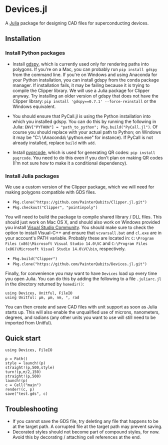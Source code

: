 # Devices.jl

A [Julia](http://julialang.org) package for designing CAD files for superconducting devices.

## Installation

### Install Python packages

+ Install [gdspy](http://gdspy.readthedocs.org), which is currently used only
  for rendering paths into polygons. If you're on a Mac, you can probably run
  `pip install gdspy` from the command line. If you're on Windows and using
  Anaconda for your Python installation, you can install gdspy from the conda
  package manager. If installation fails, it may be failing because it is trying
  to compile the Clipper library. We will use a Julia package for Clipper anyway.
  Try installing an older version of gdspy that does not have the Clipper library:
  `pip install 'gdspy==0.7.1' --force-reinstall` or the Windows equivalent.

+ You should ensure that PyCall.jl is using the Python installation
  into which you installed gdspy. You can do this by running the following in Julia:
  `ENV["PYTHON"] = "path_to_python"; Pkg.build("PyCall.jl")`. Of course you should
  replace with your actual path to Python; on Windows it may be
  "C:\\ \\Anaconda\\ \\python.exe" for instance). If PyCall is not already installed,
  replace `build` with `add`.

+ Install [pyqrcode](https://github.com/mnooner256/pyqrcode), which is used for
  generating QR codes: `pip install pyqrcode`. You need to do this even if
  you don't plan on making QR codes (I'm not sure how to make it a conditional
  dependency).

### Install Julia packages

We use a custom version of the Clipper package, which we will need for making polygons
compatible with GDS files.

+ `Pkg.clone("https://github.com/PainterQubits/Clipper.jl.git")`
+ `Pkg.checkout("Clipper", "pointinpoly")`

You will need to build the package to compile shared library / DLL files.
This should just work on Mac OS X, and should also work on Windows provided you
install [Visual Studio Community](https://www.visualstudio.com/en-us/visual-studio-homepage-vs.aspx).
You should make sure to check the option to install Visual-C++
and ensure that `vcvarsall.bat` and `cl.exe` are in your
account's PATH variable. Probably these are located in:
`C:\Program Files (x86)\Microsoft Visual Studio 14.0\VC` and
`C:\Program Files (x86)\Microsoft Visual Studio 14.0\VC\bin`, respectively.

+ `Pkg.build("Clipper")`
+ `Pkg.clone("https://github.com/PainterQubits/Devices.jl.git")`

Finally, for convenience you may want to have `Devices` load up every time
you open Julia. You can do this by adding the following to a file `.juliarc.jl`
in the directory returned by `homedir()`:

```
using Devices, Unitful, FileIO
using Unitful: μm, µm, nm, °, rad
```

You can then create and save CAD files with unit support as soon as Julia
starts up. This will also enable the unqualified use of microns, nanometers,
degrees, and radians (any other units you want to use will still need to be
imported from Unitful).

## Quick start

```
using Devices, FileIO

p = Path()
style = launch!(p)
straight!(p,500,style)
turn!(p,π/2,150)
straight!(p,500)
launch!(p)
c = Cell("main")
render!(c, p)
save("test.gds", c)
```

## Troubleshooting

- If you cannot save the GDS file, try deleting any file that happens to be
  at the target path. A corrupted file at the target path may prevent saving.
- Decorated styles should not become part of compound styles, for now. Avoid
  this by decorating / attaching cell references at the end.
